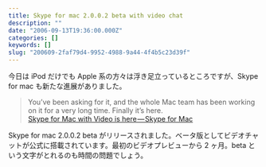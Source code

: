 ```yaml
---
title: Skype for mac 2.0.0.2 beta with video chat
description: ""
date: "2006-09-13T19:36:00.000Z"
categories: []
keywords: []
slug: "200609-2faf79d4-9952-4988-9a44-4f4b5c23d39f"
---
```


今日は iPod だけでも Apple 系の方々は浮き足立っているところですが、Skype for mac も新たな進展がありました。

> You’ve been asking for it, and the whole Mac team has been working on it for a very long time. Finally it’s here.  
> [Skype for Mac with Video is here — Skype for Mac](http://share.skype.com/sites/mac/2006/09/skype_for_mac_with_video_is_he.html)

Skype for mac 2.0.0.2 beta がリリースされました。ベータ版としてビデオチャットが公式に搭載されています。最初のビデオプレビューから 2 ヶ月。beta という文字がとれるのも時間の問題でしょう。
